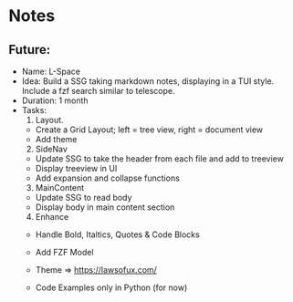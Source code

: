 # Notes

## Future:

- Name: L-Space
- Idea: Build a SSG taking markdown notes, displaying in a TUI style. Include a fzf search similar to telescope.
- Duration: 1 month
- Tasks:
    1. Layout. 
    - Create a Grid Layout; left = tree view, right = document view
    - Add theme
    2. SideNav
    - Update SSG to take the header from each file and add to treeview
    - Display treeview in UI 
    - Add expansion and collapse functions
    3. MainContent
    - Update SSG to read body
    - Display body in main content section
    4. Enhance
    - Handle Bold, Italtics, Quotes & Code Blocks
    - Add FZF Model

    - Theme => https://lawsofux.com/
    - Code Examples only in Python (for now)

